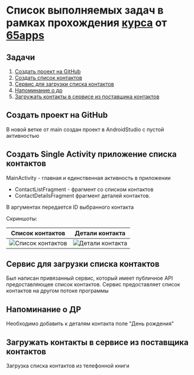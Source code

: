 # Список выполняемых задач в рамках прохождения [курса](https://65apps.com/education) от  [65apps](https://65apps.com)

## Задачи

1. [Создать проект на GitHub](#Создать-проект-на-GitHub)
2. [Создать список контактов](#Создать-Single-Activity-приложение-списка-контактов)
3. [Сервис для загрузки списка контактов](#Сервис-для-загрузки-списка-контактов)
4. [Напоминание о др](#Напоминание-о-др)
5. [Загружать контакты в сервисе из поставщика контактов](#Загружать-контакты-в-сервисе-из-поставщика-контактов)

## Создать проект на GitHub

В новой ветке от main создан проект в AndroidStudio с пустой активностью

## Создать Single Activity приложение списка контактов

MainActivity - главная и единственная активность в приложении
- ContactListFragment - фрагмент со списком контактов
- ContactDetailsFragment фрагмент деталей контактов.

В аргументах передается ID выбранного контакта

Скриншоты:

| Список контактов | Детали контакта | 
| ------ | ------ |
| ![Список контактов](https://i.imgur.com/CIl3U7V.jpg) |![Детали контакта](https://i.imgur.com/WKfdNva.jpg)

## Сервис для загрузки списка контактов

Был написан привязанный сервис, который имеет публичное API предоставляющее список контактов. Сервис предоставляет список контактов на другом потоке программы

## Напоминание о ДР

Необходимо добавить к деталям контакта поле "День рождения"

## Загружать контакты в сервисе из поставщика контактов

Загрузка списка контактов из телефонной книги